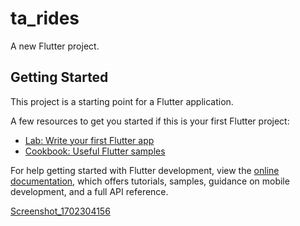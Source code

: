 # ta_rides

A new Flutter project.


## Getting Started

This project is a starting point for a Flutter application.

A few resources to get you started if this is your first Flutter project:

- [Lab: Write your first Flutter app](https://docs.flutter.dev/get-started/codelab)
- [Cookbook: Useful Flutter samples](https://docs.flutter.dev/cookbook)

For help getting started with Flutter development, view the
[online documentation](https://docs.flutter.dev/), which offers tutorials,
samples, guidance on mobile development, and a full API reference.

[Screenshot_1702304156](https://github.com/zeo18/Ta_Rides/assets/90707486/20a5ebf3-bc92-43bd-8b55-09fc498bb8e8)
